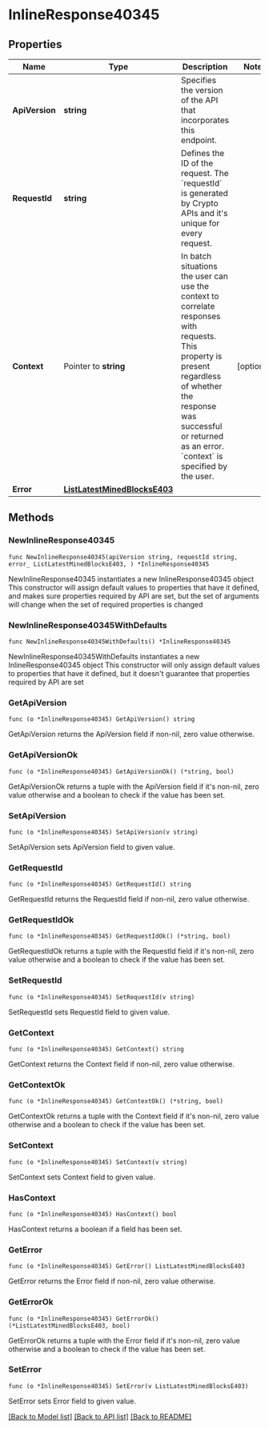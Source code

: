 # InlineResponse40345

## Properties

Name | Type | Description | Notes
------------ | ------------- | ------------- | -------------
**ApiVersion** | **string** | Specifies the version of the API that incorporates this endpoint. | 
**RequestId** | **string** | Defines the ID of the request. The &#x60;requestId&#x60; is generated by Crypto APIs and it&#39;s unique for every request. | 
**Context** | Pointer to **string** | In batch situations the user can use the context to correlate responses with requests. This property is present regardless of whether the response was successful or returned as an error. &#x60;context&#x60; is specified by the user. | [optional] 
**Error** | [**ListLatestMinedBlocksE403**](ListLatestMinedBlocksE403.md) |  | 

## Methods

### NewInlineResponse40345

`func NewInlineResponse40345(apiVersion string, requestId string, error_ ListLatestMinedBlocksE403, ) *InlineResponse40345`

NewInlineResponse40345 instantiates a new InlineResponse40345 object
This constructor will assign default values to properties that have it defined,
and makes sure properties required by API are set, but the set of arguments
will change when the set of required properties is changed

### NewInlineResponse40345WithDefaults

`func NewInlineResponse40345WithDefaults() *InlineResponse40345`

NewInlineResponse40345WithDefaults instantiates a new InlineResponse40345 object
This constructor will only assign default values to properties that have it defined,
but it doesn't guarantee that properties required by API are set

### GetApiVersion

`func (o *InlineResponse40345) GetApiVersion() string`

GetApiVersion returns the ApiVersion field if non-nil, zero value otherwise.

### GetApiVersionOk

`func (o *InlineResponse40345) GetApiVersionOk() (*string, bool)`

GetApiVersionOk returns a tuple with the ApiVersion field if it's non-nil, zero value otherwise
and a boolean to check if the value has been set.

### SetApiVersion

`func (o *InlineResponse40345) SetApiVersion(v string)`

SetApiVersion sets ApiVersion field to given value.


### GetRequestId

`func (o *InlineResponse40345) GetRequestId() string`

GetRequestId returns the RequestId field if non-nil, zero value otherwise.

### GetRequestIdOk

`func (o *InlineResponse40345) GetRequestIdOk() (*string, bool)`

GetRequestIdOk returns a tuple with the RequestId field if it's non-nil, zero value otherwise
and a boolean to check if the value has been set.

### SetRequestId

`func (o *InlineResponse40345) SetRequestId(v string)`

SetRequestId sets RequestId field to given value.


### GetContext

`func (o *InlineResponse40345) GetContext() string`

GetContext returns the Context field if non-nil, zero value otherwise.

### GetContextOk

`func (o *InlineResponse40345) GetContextOk() (*string, bool)`

GetContextOk returns a tuple with the Context field if it's non-nil, zero value otherwise
and a boolean to check if the value has been set.

### SetContext

`func (o *InlineResponse40345) SetContext(v string)`

SetContext sets Context field to given value.

### HasContext

`func (o *InlineResponse40345) HasContext() bool`

HasContext returns a boolean if a field has been set.

### GetError

`func (o *InlineResponse40345) GetError() ListLatestMinedBlocksE403`

GetError returns the Error field if non-nil, zero value otherwise.

### GetErrorOk

`func (o *InlineResponse40345) GetErrorOk() (*ListLatestMinedBlocksE403, bool)`

GetErrorOk returns a tuple with the Error field if it's non-nil, zero value otherwise
and a boolean to check if the value has been set.

### SetError

`func (o *InlineResponse40345) SetError(v ListLatestMinedBlocksE403)`

SetError sets Error field to given value.



[[Back to Model list]](../README.md#documentation-for-models) [[Back to API list]](../README.md#documentation-for-api-endpoints) [[Back to README]](../README.md)


